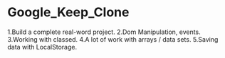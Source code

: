 # Google_Keep_Clone

1.Build a complete real-word project.
2.Dom Manipulation, events.
3.Working with classed.
4.A lot of work with arrays / data sets.
5.Saving data with LocalStorage.